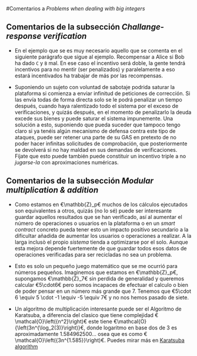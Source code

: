 #Comentarios a _Problems when dealing with big integers_

## Comentarios de la subsección _Challange-response verification_

+ En el ejemplo que se es muy necesario aquello que se comenta en el siguiente parágrafo que sigue al ejemplo. Recompensar a Alice si Bob ha dado `C` y `B` mal. En ese caso el incentivo será doble, la gente tendrá incentivos para no mentir (ser penalizados) y paralelamente a eso estará incentivados ha trabajar de más por las recompensas.

+ Suponiendo un sujeto con voluntad de sabotaje podrida saturar la plataforma si comienza a enviar infinitud de peticiones de corrección. Si las envía todas de forma directa solo se le podrá penalizar un tiempo después, cuando haya ralentizado todo el sistema por el exceso de verificaciones, y quizás después, en el momento de penalizarlo la deuda excede sus bienes y puede saturar el sistema impunemente. Una solución a esto, suponiendo que pueda suceder que tampoco tengo claro si ya tenéis algún mecanismo de defensa contra este tipo de ataques, puede ser retener una parte de su GAS en pretexto de no poder hacer infinitas solicitudes de comprobación, que posteriormente se devolverá si no hay maldad en sus demandas de verificaciones. Fíjate que esto puede  también puede constituir un incentivo triple a no _jugarse-la_ con aproximaciones numéricas.


## Comentarios de la subsección _Modular multiplication & addition_

+ Como estamos en €\mathbb{Z}_p€  muchos de los cálculos ejecutados son equivalentes a otros, quizás (no lo sé) puede ser interesante guardar aquellos resultados que se han verificado, así al aumentar el número  de operaciones o usuarios en la plataforma o en un _smart contract_ concreto pueda tener esto un impacto positivo secundario a la dificultar añadida de aumentar los usuarios o operaciones a realizar. A la larga inclusò el propio _sistema_ tienda a optimizarse por el solo. Aunque esta mejora depende fuertemente de que guardar todos esos datos de operaciones verificadas para ser recicladas no sea un problema.

+ Esto es solo un pequeño juego matemático que se me ocurrió para números pequeños. Imaginemos que estamos en €\mathbb{Z}_p€, supongamos €\mathbb{Z}_7€ sin perdida de generalidad y queremos calcular  €5\cdot6€ pero somos incapaces de efectuar el calculo o bien de poder pensar en un número más grande que 7. Tenemos que €5\cdot 6 \equiv 5 \cdot -1 \equiv -5 \equiv 7€ y no nos hemos pasado de siete.

+ Un algoritmo de multiplicación interesante puede ser el Algoritmo de Karatsuba, a diferencia del clasico que tiene complejidad €\mathcal{O}\left({n^2}\right)€ este tiene €\mathcal{O}{\left(3n^{\log_2(3)}\right)}€, donde logaritmo en base dos de 3 es aproximadamente 1.584962500... osea que es como €\mathcal{O}\left({3n^{1.585}}\right)€. Puedes mirar más en [Karatsuba algorithm](https://en.wikipedia.org/wiki/Karatsuba_algorithm#Pseudocode) 


